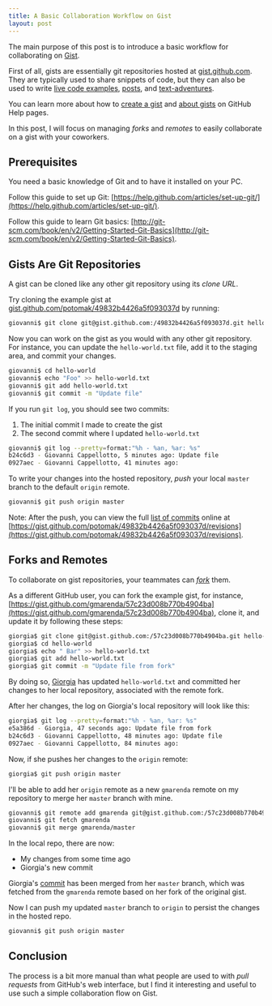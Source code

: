 ```yaml
---
title: A Basic Collaboration Workflow on Gist
layout: post
---
```


The main purpose of this post is to introduce a basic workflow for collaborating on [Gist](https://gist.github.com/).

First of all, gists are essentially git repositories hosted at [gist.github.com](https://gist.github.com/). They are typically used to share snippets of code, but they can also be used to write [live code examples](http://bl.ocks.org/), [posts](http://gist.io/), and [text-adventures](https://github.com/potomak/gist-txt).

You can learn more about how to [create a gist](https://help.github.com/articles/creating-gists/) and [about gists](https://help.github.com/articles/about-gists/) on GitHub Help pages.

In this post, I will focus on managing *forks* and *remotes* to easily collaborate on a gist with your coworkers.

## Prerequisites

You need a basic knowledge of Git and to have it installed on your PC.

Follow this guide to set up Git: [https://help.github.com/articles/set-up-git/](https://help.github.com/articles/set-up-git/).

Follow this guide to learn Git basics: [http://git-scm.com/book/en/v2/Getting-Started-Git-Basics](http://git-scm.com/book/en/v2/Getting-Started-Git-Basics).

## Gists Are Git Repositories

A gist can be cloned like any other git repository using its *clone URL*.

Try cloning the example gist at [gist.github.com/potomak/49832b4426a5f093037d](https://gist.github.com/potomak/49832b4426a5f093037d) by running:

```bash
giovanni$ git clone git@gist.github.com:/49832b4426a5f093037d.git hello-world
```

Now you can work on the gist as you would with any other git repository. For instance, you can update the `hello-world.txt` file, add it to the staging area, and commit your changes.

```bash
giovanni$ cd hello-world
giovanni$ echo "Foo" >> hello-world.txt
giovanni$ git add hello-world.txt
giovanni$ git commit -m "Update file"
```

If you run `git log`, you should see two commits:

1. The initial commit I made to create the gist
2. The second commit where I updated `hello-world.txt`

```bash
giovanni$ git log --pretty=format:"%h - %an, %ar: %s"
b24c6d3 - Giovanni Cappellotto, 5 minutes ago: Update file
0927aec - Giovanni Cappellotto, 41 minutes ago:
```

To write your changes into the hosted repository, *push* your local `master` branch to the default `origin` remote.

```bash
giovanni$ git push origin master
```

Note: After the push, you can view the full [list of commits](https://help.github.com/articles/forking-and-cloning-gists/#viewing-gist-commit-history) online at [https://gist.github.com/potomak/49832b4426a5f093037d/revisions](https://gist.github.com/potomak/49832b4426a5f093037d/revisions).

## Forks and Remotes

To collaborate on gist repositories, your teammates can [*fork*](https://help.github.com/articles/forking-and-cloning-gists/#forking-gists) them.

As a different GitHub user, you can fork the example gist, for instance, [https://gist.github.com/gmarenda/57c23d008b770b4904ba](https://gist.github.com/gmarenda/57c23d008b770b4904ba), clone it, and update it by following these steps:

```bash
giorgia$ git clone git@gist.github.com:/57c23d008b770b4904ba.git hello-world
giorgia$ cd hello-world
giorgia$ echo " Bar" >> hello-world.txt
giorgia$ git add hello-world.txt
giorgia$ git commit -m "Update file from fork"
```

By doing so, [Giorgia](https://giorgia.curlybrackets.it) has updated `hello-world.txt` and committed her changes to her local repository, associated with the remote fork.

After her changes, the log on Giorgia's local repository will look like this:

```bash
giorgia$ git log --pretty=format:"%h - %an, %ar: %s"
e5a386d - Giorgia, 47 seconds ago: Update file from fork
b24c6d3 - Giovanni Cappellotto, 48 minutes ago: Update file
0927aec - Giovanni Cappellotto, 84 minutes ago:
```

Now, if she pushes her changes to the `origin` remote:

```bash
giorgia$ git push origin master
```

I'll be able to add her `origin` remote as a new `gmarenda` remote on my repository to merge her `master` branch with mine.

```bash
giovanni$ git remote add gmarenda git@gist.github.com:/57c23d008b770b4904ba.git
giovanni$ git fetch gmarenda
giovanni$ git merge gmarenda/master
```

In the local repo, there are now:

* My changes from some time ago
* Giorgia's new commit

Giorgia's [commit](https://gist.github.com/gmarenda/57c23d008b770b4904ba/e5a386d7cf5c05fad31b0db406cd3b2af87ab91a) has been merged from her `master` branch, which was fetched from the `gmarenda` remote based on her fork of the original gist.

Now I can push my updated `master` branch to `origin` to persist the changes in the hosted repo.

```bash
giovanni$ git push origin master
```

## Conclusion

The process is a bit more manual than what people are used to with *pull requests* from GitHub's web interface, but I find it interesting and useful to use such a simple collaboration flow on Gist.
